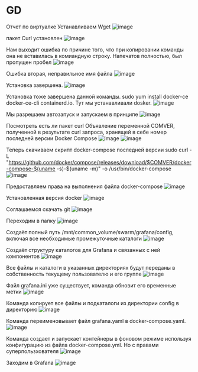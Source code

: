 # GD
Отчет по виртуалке
Устанавливаем Wget
![image](https://github.com/user-attachments/assets/cfef4eba-675a-4168-bb65-d66d7c346f03)


пакет Curl установлен
![image](https://github.com/user-attachments/assets/bc0eb306-052a-436f-9bd7-b019b4e66b48)


Нам выходит ошибка по причине того, что при копировании команды она не вставилась в комиандную строку. Напечатов полностью, был пропущен пробел
![image](https://github.com/user-attachments/assets/47cdf15b-c4a4-4cde-9f60-af3b13d063e0)

Ошибка вторая, неправильное имя файла
![image](https://github.com/user-attachments/assets/7a24ef9e-3b77-410d-becb-ac526bc2cbd4)


Установка завершена.
![image](https://github.com/user-attachments/assets/185edf26-b09b-469a-a2b7-b26c62481700)

Установка тоже завершена данной команды. sudo yum install docker-ce docker-ce-cli containerd.io. Тут мы устанавливали dosker.
![image](https://github.com/user-attachments/assets/8406764c-0c5f-4219-8140-205e8e49512d)

Мы разрешаем автозапуск и запускаем в принципе
![image](https://github.com/user-attachments/assets/4b9512ac-8a21-481d-905e-7ba7c6813b98)

Посмотреть есть ли пакет curl 
Объявление переменной COMVER, полученной в результате curl запроса, хранящей в себе номер последней версии Docker Compose
![image](https://github.com/user-attachments/assets/7832dca2-61ab-4cf4-be02-a2598905d31b)
![image](https://github.com/user-attachments/assets/fb3c04c3-2ab9-4f65-981a-8256bfdc3087)

Теперь скачиваем скрипт docker-compose последней версии
sudo curl -L "https://github.com/docker/compose/releases/download/$COMVER/docker-compose-$(uname -s)-$(uname -m)" -o /usr/bin/docker-compose
![image](https://github.com/user-attachments/assets/8e52426c-160c-40e7-a7b1-20469c80a2dd)

Предоставляем права на выполнения файла docker-compose
![image](https://github.com/user-attachments/assets/fdf99ad9-8582-4275-b431-8f305897ea92)

Установленная версия docker
![image](https://github.com/user-attachments/assets/704b8364-6f20-475b-bb70-ee9817b43569)

Соглашаемся скачать git
![image](https://github.com/user-attachments/assets/691b7cd9-dbb9-403c-bfce-40fa71e6c627)

Переходим в папку
![image](https://github.com/user-attachments/assets/a2d2fe15-d1f3-4334-b5c2-f0ef477e4391)

Создаёт полный путь /mnt/common_volume/swarm/grafana/config, включая все необходимые промежуточные каталоги
![image](https://github.com/user-attachments/assets/0d26dfc8-e153-415d-b2e9-119a50ae17e8)

Создаёт структуру каталогов для Grafana и связанных с ней компонентов
![image](https://github.com/user-attachments/assets/32daf972-eaec-47dd-9620-8bfeb598c03e)

Все файлы и каталоги в указанных директориях будут переданы в собственность текущему пользователю и его группе
![image](https://github.com/user-attachments/assets/faee54c3-c367-4567-83db-73f040d5478e)

Файл grafana.ini уже существует, команда обновит его временные метки 
![image](https://github.com/user-attachments/assets/7e987637-6b35-47ea-b472-752187dd0b6f)

Команда копирует все файлы и подкаталоги из директории config в директорию
![image](https://github.com/user-attachments/assets/0d3b8ca7-9167-4664-b6d3-e7ef0e4d41aa)

Команда переименовывает файл grafana.yaml в docker-compose.yaml.
![image](https://github.com/user-attachments/assets/bebe964f-db20-4c25-ab0d-140eaa667780)

Команда создает и запускает контейнеры в фоновом режиме используя конфигурацию из файла docker-compose.yml. Но с правами суперпользхователя
![image](https://github.com/user-attachments/assets/a3ed6f06-5527-4f2e-ba61-482266d7e30f)

Заходим в Grafana
![image](https://github.com/user-attachments/assets/feb6b8fc-396b-4393-a900-c597ea726519)


